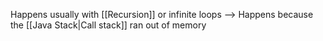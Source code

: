 Happens usually with [[Recursion]] or infinite loops
--> Happens because the [[Java Stack|Call stack]] ran out of memory